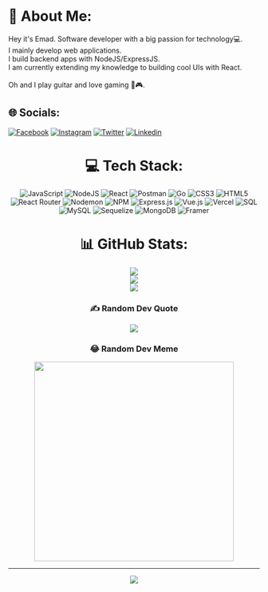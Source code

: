 # 💫 About Me:
Hey it's Emad. Software developer with a big passion for technology💻.<br>I mainly develop web applications.<br>I build backend apps with NodeJS/ExpressJS.<br>I am currently extending my knowledge to building cool UIs with React.<br><br>Oh and I play guitar and love gaming 🎸🎮.


## 🌐 Socials:
[![Facebook](https://img.shields.io/badge/Facebook-%231877F2.svg?logo=Facebook&logoColor=white)](https://facebook.com/emadbattal23) [![Instagram](https://img.shields.io/badge/Instagram-%23E4405F.svg?logo=Instagram&logoColor=white)](https://instagram.com/itsemad23) [![Twitter](https://img.shields.io/badge/Twitter-%231DA1F2.svg?logo=Twitter&logoColor=white)](https://twitter.com/emadbattal23) [![Linkedin](https://img.shields.io/badge/Linkedin-%23E4405F.svg?logo=Linkedin&logoColor=white)](https://Linkedin.com/in/emadbattal)


<div align="center">
  
# 💻 Tech Stack:
![JavaScript](https://img.shields.io/badge/javascript-%23323330.svg?style=for-the-badge&logo=javascript&logoColor=%23F7DF1E) ![NodeJS](https://img.shields.io/badge/node.js-6DA55F?style=for-the-badge&logo=node.js&logoColor=white) ![React](https://img.shields.io/badge/react-%2320232a.svg?style=for-the-badge&logo=react&logoColor=%2361DAFB) ![Postman](https://img.shields.io/badge/postman-%23E34F26.svg?style=for-the-badge&logo=postman&logoColor=orange) ![Go](https://img.shields.io/badge/go-%2300ADD8.svg?style=for-the-badge&logo=go&logoColor=white) ![CSS3](https://img.shields.io/badge/css3-%231572B6.svg?style=for-the-badge&logo=css3&logoColor=white) ![HTML5](https://img.shields.io/badge/html5-%23E34F26.svg?style=for-the-badge&logo=html5&logoColor=white) ![React Router](https://img.shields.io/badge/React_Router-CA4245?style=for-the-badge&logo=react-router&logoColor=white) ![Nodemon](https://img.shields.io/badge/NODEMON-%23323330.svg?style=for-the-badge&logo=nodemon&logoColor=%BBDEAD) ![NPM](https://img.shields.io/badge/NPM-%23CB3837.svg?style=for-the-badge&logo=npm&logoColor=white) ![Express.js](https://img.shields.io/badge/express.js-%23404d59.svg?style=for-the-badge&logo=express&logoColor=%2361DAFB) ![Vue.js](https://img.shields.io/badge/vue.js-%2335495e.svg?style=for-the-badge&logo=vuedotjs&logoColor=%234FC08D) ![Vercel](https://img.shields.io/badge/vercel-%23000000.svg?style=for-the-badge&logo=vercel&logoColor=white) ![SQL](https://img.shields.io/badge/sql-%23323330.svg?style=for-the-badge&logo=sql&logoColor=%23F7DF1E) ![MySQL](https://img.shields.io/badge/mysql-%2300000f.svg?style=for-the-badge&logo=mysql&logoColor=white) ![Sequelize](https://img.shields.io/badge/sequelize-323330?style=for-the-badge&logo=sequelize&logoColor=blue) ![MongoDB](https://img.shields.io/badge/MongoDB-%234ea94b.svg?style=for-the-badge&logo=mongodb&logoColor=white) ![Framer](https://img.shields.io/badge/Framer-black?style=for-the-badge&logo=framer&logoColor=blue)
# 📊 GitHub Stats:
![](https://github-readme-stats.vercel.app/api?username=itsemadbattal&theme=jolly&hide_border=false&include_all_commits=true&count_private=true)<br/>
![](https://github-readme-streak-stats.herokuapp.com/?user=itsemadbattal&theme=jolly&hide_border=false)<br/>
![](https://github-readme-stats.vercel.app/api/top-langs/?username=itsemadbattal&theme=jolly&hide_border=false&include_all_commits=true&count_private=true&layout=compact)

### ✍️ Random Dev Quote
![](https://quotes-github-readme.vercel.app/api?type=horizontal&theme=radical)

### 😂 Random Dev Meme
<img src='https://randommeme-five.vercel.app/' style="height: 400px;"/>

---
[![](https://visitcount.itsvg.in/api?id=itsemadbattal&icon=5&color=6)](https://visitcount.itsvg.in)

</div>
